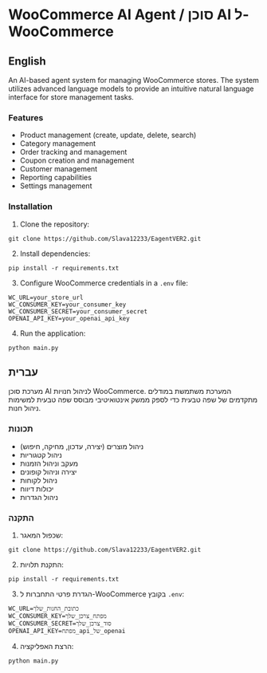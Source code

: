 # WooCommerce AI Agent / סוכן AI ל-WooCommerce

## English

An AI-based agent system for managing WooCommerce stores. The system utilizes advanced language models to provide an intuitive natural language interface for store management tasks.

### Features

- Product management (create, update, delete, search)
- Category management
- Order tracking and management
- Coupon creation and management
- Customer management
- Reporting capabilities
- Settings management

### Installation

1. Clone the repository:
```
git clone https://github.com/Slava12233/EagentVER2.git
```

2. Install dependencies:
```
pip install -r requirements.txt
```

3. Configure WooCommerce credentials in a `.env` file:
```
WC_URL=your_store_url
WC_CONSUMER_KEY=your_consumer_key
WC_CONSUMER_SECRET=your_consumer_secret
OPENAI_API_KEY=your_openai_api_key
```

4. Run the application:
```
python main.py
```

## עברית

מערכת סוכן AI לניהול חנויות WooCommerce. המערכת משתמשת במודלים מתקדמים של שפה טבעית כדי לספק ממשק אינטואיטיבי מבוסס שפה טבעית למשימות ניהול חנות.

### תכונות

- ניהול מוצרים (יצירה, עדכון, מחיקה, חיפוש)
- ניהול קטגוריות
- מעקב וניהול הזמנות
- יצירה וניהול קופונים
- ניהול לקוחות
- יכולות דיווח
- ניהול הגדרות

### התקנה

1. שכפול המאגר:
```
git clone https://github.com/Slava12233/EagentVER2.git
```

2. התקנת תלויות:
```
pip install -r requirements.txt
```

3. הגדרת פרטי התחברות ל-WooCommerce בקובץ `.env`:
```
WC_URL=כתובת_החנות_שלך
WC_CONSUMER_KEY=מפתח_צרכן_שלך
WC_CONSUMER_SECRET=סוד_צרכן_שלך
OPENAI_API_KEY=מפתח_api_של_openai
```

4. הרצת האפליקציה:
```
python main.py
```
